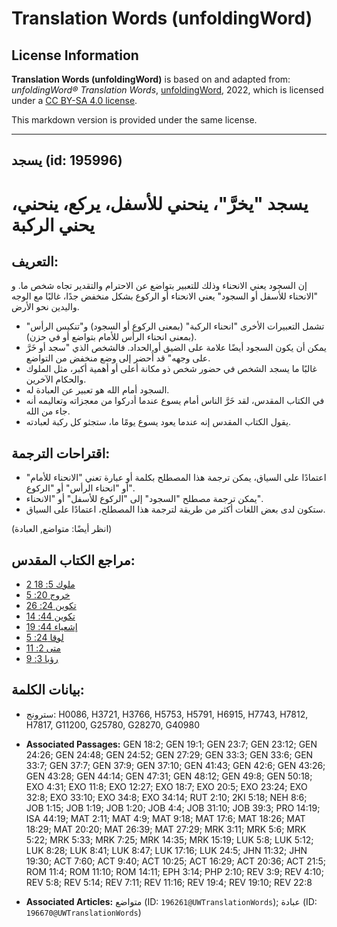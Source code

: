 # Translation Words (unfoldingWord)

## License Information

**Translation Words (unfoldingWord)** is based on and adapted from: _unfoldingWord® Translation Words_, [unfoldingWord](https://unfoldingword.org/utw), 2022, which is licensed under a [CC BY-SA 4.0 license](https://creativecommons.org/licenses/by-sa/4.0/legalcode.en).

This markdown version is provided under the same license.



--------------------------------

## يسجد (id: 195996)

يسجد "يخرَّ"، ينحني للأسفل، يركع، ينحني، يحني الركبة
====================================================

التعريف:
--------

إن السجود يعني الانحناء وذلك للتعبير بتواضع عن الاحترام والتقدير تجاه شخص ما. و "الانحناء للأسفل أو السجود" يعني الانحناء أو الركوع بشكل منخفض جدًا، غالبًا مع الوجه واليدين نحو الأرض.

* تشمل التعبيرات الأخرى "انحناء الركبة" (بمعنى الركوع أو السجود) و"تنكيس الرأس" (بمعنى انحناء الرأس للأمام بتواضع أو في حزن).
* يمكن أن يكون السجود أيضًا علامة على الضيق أو الحداد. فالشخص الذي "سجد أو خَرَّ على وجهه" قد أُحضر إلى وضع منخفض من التواضع.
* غالبًا ما يسجد الشخص في حضور شخص ذو مكانة أعلى أو أهمية أكبر، مثل الملوك والحكام الآخرين.
* السجود أمام الله هو تعبير عن العبادة له.
* في الكتاب المقدس، لقد خَرَّ الناس أمام يسوع عندما أدركوا من معجزاته وتعاليمه أنه جاء من الله.
* يقول الكتاب المقدس إنه عندما يعود يسوع يومًا ما، ستجثو كل ركبة لعبادته.

اقتراحات الترجمة:
-----------------

* اعتمادًا على السياق، يمكن ترجمة هذا المصطلح بكلمة أو عبارة تعني "الانحناء للأمام" أو "انحناء الرأس" أو "الركوع".
* يمكن ترجمة مصطلح "السجود" إلى "الركوع للأسفل" أو "الانحناء".
* ستكون لدى بعض اللغات أكثر من طريقة لترجمة هذا المصطلح، اعتمادًا على السياق.

(انظر أيضًا: متواضع, العبادة)

مراجع الكتاب المقدس:
--------------------

* [2 ملوك 5: 18](https://ref.ly/2Kgs5:18)
* [خروج 20: 5](https://ref.ly/Exod20:5)
* [تكوين 24: 26](https://ref.ly/Gen24:26)
* [تكوين 44: 14](https://ref.ly/Gen44:14)
* [إشعياء 44: 19](https://ref.ly/Isa44:19)
* [لوقا 24: 5](https://ref.ly/Luke24:5)
* [متى 2: 11](https://ref.ly/Matt2:11)
* [رؤيا 3: 9](https://ref.ly/Rev3:9)

بيانات الكلمة:
--------------

* سترونج: H0086, H3721, H3766, H5753, H5791, H6915, H7743, H7812, H7817, G11200, G25780, G28270, G40980

* **Associated Passages:** GEN 18:2; GEN 19:1; GEN 23:7; GEN 23:12; GEN 24:26; GEN 24:48; GEN 24:52; GEN 27:29; GEN 33:3; GEN 33:6; GEN 33:7; GEN 37:7; GEN 37:9; GEN 37:10; GEN 41:43; GEN 42:6; GEN 43:26; GEN 43:28; GEN 44:14; GEN 47:31; GEN 48:12; GEN 49:8; GEN 50:18; EXO 4:31; EXO 11:8; EXO 12:27; EXO 18:7; EXO 20:5; EXO 23:24; EXO 32:8; EXO 33:10; EXO 34:8; EXO 34:14; RUT 2:10; 2KI 5:18; NEH 8:6; JOB 1:15; JOB 1:19; JOB 1:20; JOB 4:4; JOB 31:10; JOB 39:3; PRO 14:19; ISA 44:19; MAT 2:11; MAT 4:9; MAT 9:18; MAT 17:6; MAT 18:26; MAT 18:29; MAT 20:20; MAT 26:39; MAT 27:29; MRK 3:11; MRK 5:6; MRK 5:22; MRK 5:33; MRK 7:25; MRK 14:35; MRK 15:19; LUK 5:8; LUK 5:12; LUK 8:28; LUK 8:41; LUK 8:47; LUK 17:16; LUK 24:5; JHN 11:32; JHN 19:30; ACT 7:60; ACT 9:40; ACT 10:25; ACT 16:29; ACT 20:36; ACT 21:5; ROM 11:4; ROM 11:10; ROM 14:11; EPH 3:14; PHP 2:10; REV 3:9; REV 4:10; REV 5:8; REV 5:14; REV 7:11; REV 11:16; REV 19:4; REV 19:10; REV 22:8
* **Associated Articles:** متواضع (ID: `196261@UWTranslationWords`); عبادة (ID: `196670@UWTranslationWords`)

